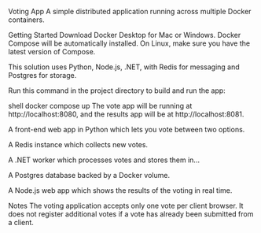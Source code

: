 Voting App
A simple distributed application running across multiple Docker containers.

Getting Started
Download Docker Desktop for Mac or Windows. Docker Compose will be automatically installed. On Linux, make sure you have the latest version of Compose.

This solution uses Python, Node.js, .NET, with Redis for messaging and Postgres for storage.

Run this command in the project directory to build and run the app:

shell
docker compose up
The vote app will be running at http://localhost:8080, and the results app will be at http://localhost:8081.


A front-end web app in Python which lets you vote between two options.

A Redis instance which collects new votes.

A .NET worker which processes votes and stores them in...

A Postgres database backed by a Docker volume.

A Node.js web app which shows the results of the voting in real time.

Notes
The voting application accepts only one vote per client browser. It does not register additional votes if a vote has already been submitted from a client.